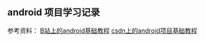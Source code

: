 ## android 项目学习记录
参考资料：
[B站上的android基础教程](https://www.bilibili.com/video/BV19U4y1R7zV/?spm_id_from=333.337.search-card.all.click&vd_source=e6926922987254f1a2adc402a922a043
)
[csdn上的android项目基础教程](https://blog.csdn.net/weixin_43853746/article/details/117367078)
